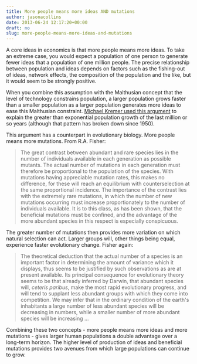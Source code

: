 ```yaml
---
title: More people means more ideas AND mutations
author: jasonacollins
date: 2013-06-24 12:17:20+00:00
draft: no
slug: more-people-means-more-ideas-and-mutations
---
```


A core ideas in economics is that more people means more ideas. To take an extreme case, you would expect a population of one person to generate fewer ideas that a population of one million people. The precise relationship between population and ideas depends on factors such as the fishing-out of ideas, network effects, the composition of the population and the like, but it would seem to be strongly positive.

When you combine this assumption with the Malthusian concept that the level of technology constrains population, a larger population grows faster than a smaller population as a larger population generates more ideas to ease this Malthusian constraint. [Michael Kremer used this argument](https://jasoncollins.blog/more-people-more-ideas-in-the-long-run/) to explain the greater than exponential population growth of the last million or so years (although that pattern has broken down since 1950).

This argument has a counterpart in evolutionary biology. More people means more mutations. From R.A. Fisher:

>The great contrast between abundant and rare species lies in the number of individuals available in each generation as possible mutants. The actual number of mutations in each generation must therefore be proportional to the population of the species. With mutations having appreciable mutation rates, this makes no difference, for these will reach an equilibrium with counterselection at the same proportional incidence. The importance of the contrast lies with the extremely rare mutations, in which the number of new mutations occurring must increase proportionately to the number of individuals available. It is to this class, as has been shown, that the beneficial mutations must be confined, and the advantage of the more abundant species in this respect is especially conspicuous.

The greater number of mutations then provides more variation on which natural selection can act. Larger groups will, other things being equal, experience faster evolutionary change. Fisher again:

>The theoretical deduction that the actual number of a species is an important factor in determining the amount of variance which it displays, thus seems to be justified by such observations as are at present available. Its principal consequence for evolutionary theory seems to be that already inferred by Darwin, that abundant species will, _ceteris paribus_, make the most rapid evolutionary progress, and will tend to supplant less abundant groups with which they come into competition. We may infer that in the ordinary condition of the earth's inhabitants a large number of less abundant species will be decreasing in numbers, while a smaller number of more abundant species will be increasing ...

Combining these two concepts - more people means more ideas and more mutations - gives larger human populations a double advantage over a long-term horizon. The higher level of production of ideas and beneficial mutations provides two avenues from which large populations can continue to grow.
